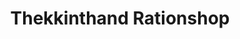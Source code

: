 ---
title: "Thekkinthand Rationshop"
url: /thekkinthand/thekkinthand-rationshop/
shop: convenience
---